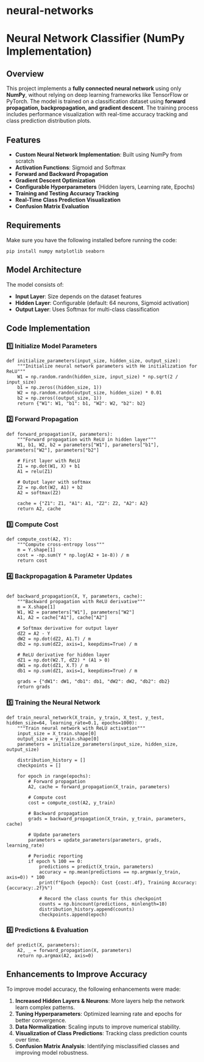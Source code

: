 # neural-networks

# Neural Network Classifier (NumPy Implementation)

## Overview

This project implements a **fully connected neural network** using only **NumPy**, without relying on deep learning frameworks like TensorFlow or PyTorch. The model is trained on a classification dataset using **forward propagation, backpropagation, and gradient descent**. The training process includes performance visualization with real-time accuracy tracking and class prediction distribution plots.

## Features

- **Custom Neural Network Implementation**: Built using NumPy from scratch
- **Activation Functions**: Sigmoid and Softmax
- **Forward and Backward Propagation**
- **Gradient Descent Optimization**
- **Configurable Hyperparameters** (Hidden layers, Learning rate, Epochs)
- **Training and Testing Accuracy Tracking**
- **Real-Time Class Prediction Visualization**
- **Confusion Matrix Evaluation**

## Requirements

Make sure you have the following installed before running the code:

```
pip install numpy matplotlib seaborn
```

## Model Architecture

The model consists of:

- **Input Layer**: Size depends on the dataset features
- **Hidden Layer**: Configurable (default: 64 neurons, Sigmoid activation)
- **Output Layer**: Uses Softmax for multi-class classification

## Code Implementation

### 1️⃣ Initialize Model Parameters

```
def initialize_parameters(input_size, hidden_size, output_size):
    """Initialize neural network parameters with He initialization for ReLU"""
    W1 = np.random.randn(hidden_size, input_size) * np.sqrt(2 / input_size)
    b1 = np.zeros((hidden_size, 1))
    W2 = np.random.randn(output_size, hidden_size) * 0.01
    b2 = np.zeros((output_size, 1))
    return {"W1": W1, "b1": b1, "W2": W2, "b2": b2}
```

### 2️⃣ Forward Propagation

```
def forward_propagation(X, parameters):
    """Forward propagation with ReLU in hidden layer"""
    W1, b1, W2, b2 = parameters["W1"], parameters["b1"], parameters["W2"], parameters["b2"]
    
    # First layer with ReLU
    Z1 = np.dot(W1, X) + b1
    A1 = relu(Z1)
    
    # Output layer with softmax
    Z2 = np.dot(W2, A1) + b2
    A2 = softmax(Z2)
    
    cache = {"Z1": Z1, "A1": A1, "Z2": Z2, "A2": A2}
    return A2, cache
```

### 3️⃣ Compute Cost

```
def compute_cost(A2, Y):
    """Compute cross-entropy loss"""
    m = Y.shape[1]
    cost = -np.sum(Y * np.log(A2 + 1e-8)) / m
    return cost
```

### 4️⃣ Backpropagation & Parameter Updates

```

def backward_propagation(X, Y, parameters, cache):
    """Backward propagation with ReLU derivative"""
    m = X.shape[1]
    W1, W2 = parameters["W1"], parameters["W2"]
    A1, A2 = cache["A1"], cache["A2"]
    
    # Softmax derivative for output layer
    dZ2 = A2 - Y
    dW2 = np.dot(dZ2, A1.T) / m
    db2 = np.sum(dZ2, axis=1, keepdims=True) / m
    
    # ReLU derivative for hidden layer
    dZ1 = np.dot(W2.T, dZ2) * (A1 > 0)
    dW1 = np.dot(dZ1, X.T) / m
    db1 = np.sum(dZ1, axis=1, keepdims=True) / m
    
    grads = {"dW1": dW1, "db1": db1, "dW2": dW2, "db2": db2}
    return grads
```

### 5️⃣ Training the Neural Network

```
def train_neural_network(X_train, y_train, X_test, y_test, hidden_size=64, learning_rate=0.1, epochs=1000):
    """Train neural network with ReLU activation"""
    input_size = X_train.shape[0]
    output_size = y_train.shape[0]
    parameters = initialize_parameters(input_size, hidden_size, output_size)
    
    distribution_history = []
    checkpoints = []
    
    for epoch in range(epochs):
        # Forward propagation
        A2, cache = forward_propagation(X_train, parameters)
        
        # Compute cost
        cost = compute_cost(A2, y_train)
        
        # Backward propagation
        grads = backward_propagation(X_train, y_train, parameters, cache)
        
        # Update parameters
        parameters = update_parameters(parameters, grads, learning_rate)
        
        # Periodic reporting
        if epoch % 100 == 0:
            predictions = predict(X_train, parameters)
            accuracy = np.mean(predictions == np.argmax(y_train, axis=0)) * 100
            print(f"Epoch {epoch}: Cost {cost:.4f}, Training Accuracy: {accuracy:.2f}%")
            
            # Record the class counts for this checkpoint
            counts = np.bincount(predictions, minlength=10)
            distribution_history.append(counts)
            checkpoints.append(epoch)
```

### 6️⃣ Predictions & Evaluation

```
def predict(X, parameters):
    A2, _ = forward_propagation(X, parameters)
    return np.argmax(A2, axis=0)
```

## Enhancements to Improve Accuracy

To improve model accuracy, the following enhancements were made:

1. **Increased Hidden Layers & Neurons**: More layers help the network learn complex patterns.
2. **Tuning Hyperparameters**: Optimized learning rate and epochs for better convergence.
3. **Data Normalization**: Scaling inputs to improve numerical stability.
4. **Visualization of Class Predictions**: Tracking class prediction counts over time.
5. **Confusion Matrix Analysis**: Identifying misclassified classes and improving model robustness.
